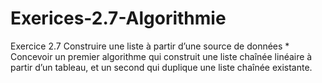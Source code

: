 # Exerices-2.7-Algorithmie
Exercice 2.7 Construire une liste à partir d’une source de données * Concevoir un premier algorithme qui construit une liste chaînée linéaire à partir d’un tableau, et un second qui duplique une liste chaînée existante.
